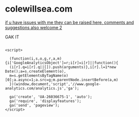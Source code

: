 colewillsea.com
=============

[if u have issues with me they can be raised here, comments and suggestions also welcome 2](https://github.com/coleww/colewillsea.com/issues)







GAK IT
````

<script>

  (function(i,s,o,g,r,a,m){i['GoogleAnalyticsObject']=r;i[r]=i[r]||function(){
  (i[r].q=i[r].q||[]).push(arguments)},i[r].l=1*new Date();a=s.createElement(o),
  m=s.getElementsByTagName(o)[0];a.async=1;a.src=g;m.parentNode.insertBefore(a,m)
  })(window,document,'script','//www.google-analytics.com/analytics.js','ga');

  ga('create', 'UA-26036675-1', 'auto');
  ga('require', 'displayfeatures');
  ga('send', 'pageview');
</script>


````